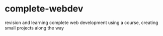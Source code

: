 # complete-webdev
revision and learning complete web development using a course, creating small projects along the way
